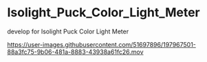 # Isolight_Puck_Color_Light_Meter
develop for Isolight Puck Color Light Meter


https://user-images.githubusercontent.com/51697896/197967501-88a3fc75-9b06-481a-8883-43938a61fc26.mov

